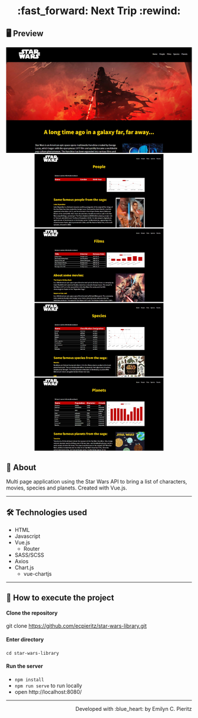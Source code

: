 <h1 align = "center"> :fast_forward: Next Trip :rewind: </h1>

## 🖥 Preview
<p align = "center">
  <img src = "https://github.com/ecpieritz/star-wars-library/blob/main/public/print-01.jpg?raw=true" width = "700" height = "auto">
  <img src = "https://github.com/ecpieritz/star-wars-library/blob/main/public/print-02.jpg?raw=true" width = "350" height = "auto">
  <img src = "https://github.com/ecpieritz/star-wars-library/blob/main/public/print-03.jpg?raw=true" width = "350" height = "auto">
  <img src = "https://github.com/ecpieritz/star-wars-library/blob/main/public/print-04.jpg?raw=true" width = "350" height = "auto">
  <img src = "https://github.com/ecpieritz/star-wars-library/blob/main/public/print-05.jpg?raw=true" width = "350" height = "auto">
</p>

## 📖 About
<p>Multi page application using the Star Wars API to bring a list of characters, movies, species and planets. Created with Vue.js.</p>

---

## 🛠 Technologies used
- HTML
- Javascript
- Vue.js
  - Router
- SASS/SCSS
- Axios
- Chart.js
  - vue-chartjs

---


## 🚀 How to execute the project
#### Clone the repository
git clone https://github.com/ecpieritz/star-wars-library.git

#### Enter directory
`cd star-wars-library`

#### Run the server
- `npm install`
- `npm run serve` to run locally
- open http://localhost:8080/ 

---
<p align = "right">Developed with :blue_heart: by Emilyn C. Pieritz</p>
